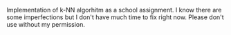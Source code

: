 Implementation of k-NN algorhitm as a school assignment. 
I know there are some imperfections but I don't have much time to fix right now. 
Please don't use without my permission.